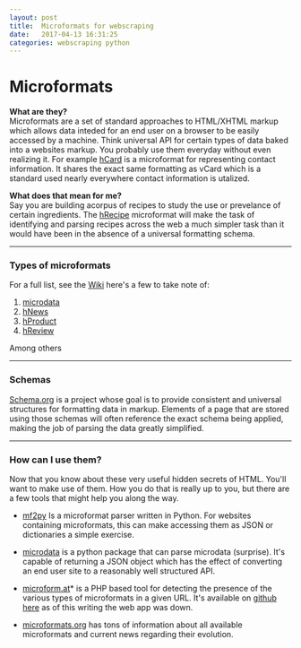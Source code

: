 ```yaml
---
layout: post
title:  Microformats for webscraping
date:   2017-04-13 16:31:25
categories: webscraping python
---
```


# Microformats  

**What are they?**  
Microformats are a set of standard approaches to HTML/XHTML markup which allows data inteded for an end user on a browser to be easily accessed by a machine.  Think universal API for certain types of data baked into a websites markup.  You probably use them everyday without even realizing it.  For example [hCard](https://en.wikipedia.org/wiki/HCard) is a microformat for representing contact information.  It shares the exact same formatting as vCard which is a standard used nearly everywhere contact information is utalized. 

**What does that mean for me?**  
Say you are building acorpus of recipes to study the use or prevelance of certain ingredients.  The [hRecipe](https://en.wikipedia.org/wiki/HRecipe) microformat will make the task of identifying and parsing recipes across the web a much simpler task than it would have been in the absence of a universal formatting schema.   

---  
### Types of microformats  
For a full list, see the [Wiki](https://en.wikipedia.org/wiki/Microformat)  here's a few to take note of:  

1. [microdata](https://en.wikipedia.org/wiki/Microdata_(HTML))
2. [hNews](https://en.wikipedia.org/wiki/HNews)
3. [hProduct](https://en.wikipedia.org/wiki/HProduct)
4. [hReview](https://en.wikipedia.org/wiki/HReview)

Among others

---

### Schemas

[Schema.org](http://schema.org/) is a project whose goal is to provide consistent and universal structures for formatting data in markup.  Elements of a page that are stored using those schemas will often reference the exact schema being applied, making the job of parsing the data greatly simplified.  

---

### How can I use them?  

Now that you know about these very useful hidden secrets of HTML.  You'll want to make use of them.  How you do that is really up to you,  but there are a few tools that might help you along the way.

* [mf2py](https://github.com/tommorris/mf2py) Is a microformat parser written in Python.  For websites containing microformats,  this can make accessing them as JSON or dictionaries a simple exercise.  

* [microdata](https://github.com/edsu/microdata) is a python package that can parse microdata (surprise).  It's capable of returning a JSON object which has the effect of converting an end user site to a reasonably well structured API. 

* [microform.at](http://microform.at/)* is a PHP based tool for detecting the presence of the various types of microformats in a given URL.  It's available on [github here](https://github.com/WebOrganics/TransFormr) as of this writing the web app was down.  

* [microformats.org](http://microformats.org/) has tons of information about all available microformats and current news regarding their evolution.



